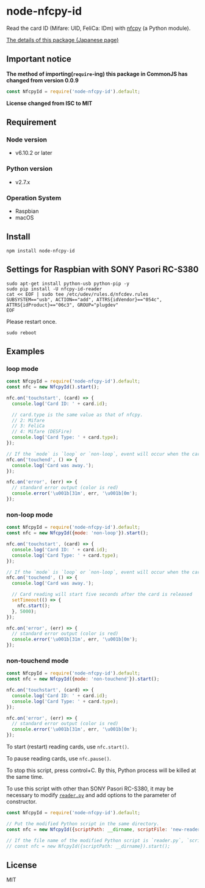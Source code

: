 # node-nfcpy-id

Read the card ID (Mifare: UID, FeliCa: IDm) with [nfcpy](https://github.com/nfcpy/nfcpy/) (a Python module).

[The details of this package (Japanese page)](http://qiita.com/mascii/items/ec79ad5a7026f771d181)

## Important notice

**The method of importing(`require`-ing) this package in CommonJS has changed from version 0.0.9**
```js
const NfcpyId = require('node-nfcpy-id').default;
```

**License changed from ISC to MIT**

## Requirement
### Node version
  - v6.10.2 or later

### Python version
  - v2.7.x

### Operation System
  - Raspbian
  - macOS

## Install
```
npm install node-nfcpy-id
```

## Settings for Raspbian with SONY Pasori RC-S380
```
sudo apt-get install python-usb python-pip -y
sudo pip install -U nfcpy-id-reader
cat << EOF | sudo tee /etc/udev/rules.d/nfcdev.rules
SUBSYSTEM=="usb", ACTION=="add", ATTRS{idVendor}=="054c", ATTRS{idProduct}=="06c3", GROUP="plugdev"
EOF
```

Please restart once.
```
sudo reboot
```

## Examples

### loop mode
```js
const NfcpyId = require('node-nfcpy-id').default;
const nfc = new NfcpyId().start();

nfc.on('touchstart', (card) => {
  console.log('Card ID: ' + card.id);

  // card.type is the same value as that of nfcpy.
  // 2: Mifare
  // 3: FeliCa
  // 4: Mifare (DESFire)
  console.log('Card Type: ' + card.type);
});

// If the `mode` is `loop` or `non-loop`, event will occur when the card is removed
nfc.on('touchend', () => {
  console.log('Card was away.');
});

nfc.on('error', (err) => {
  // standard error output (color is red)
  console.error('\u001b[31m', err, '\u001b[0m');
});

```

### non-loop mode
```js
const NfcpyId = require('node-nfcpy-id').default;
const nfc = new NfcpyId({mode: 'non-loop'}).start();

nfc.on('touchstart', (card) => {
  console.log('Card ID: ' + card.id);
  console.log('Card Type: ' + card.type);
});

// If the `mode` is `loop` or `non-loop`, event will occur when the card is released
nfc.on('touchend', () => {
  console.log('Card was away.');

  // Card reading will start five seconds after the card is released
  setTimeout(() => {
    nfc.start();
  }, 5000);
});

nfc.on('error', (err) => {
  // standard error output (color is red)
  console.error('\u001b[31m', err, '\u001b[0m');
});

```

### non-touchend mode
```js
const NfcpyId = require('node-nfcpy-id').default;
const nfc = new NfcpyId({mode: 'non-touchend'}).start();

nfc.on('touchstart', (card) => {
  console.log('Card ID: ' + card.id);
  console.log('Card Type: ' + card.type);
});

nfc.on('error', (err) => {
  // standard error output (color is red)
  console.error('\u001b[31m', err, '\u001b[0m');
});

```

To start (restart) reading cards, use `nfc.start()`.

To pause reading cards, use `nfc.pause()`.

To stop this script, press control+C. By this, Python process will be killed at the same time.

To use this script with other than SONY Pasori RC-S380, it may be necessary to modify [`reader.py`](https://github.com/mascii/nfcpy_id_reader/blob/master/nfcpy_id_reader/__main__.py) and add options to the parameter of constructor.

```js
const NfcpyId = require('node-nfcpy-id').default;

// Put the modified Python script in the same directory.
const nfc = new NfcpyId({scriptPath: __dirname, scriptFile: 'new-reader.py'}).start();

// If the file name of the modified Python script is `reader.py`, `scriptFile` can be omitted.
// const nfc = new NfcpyId({scriptPath: __dirname}).start();
```

## License
MIT
